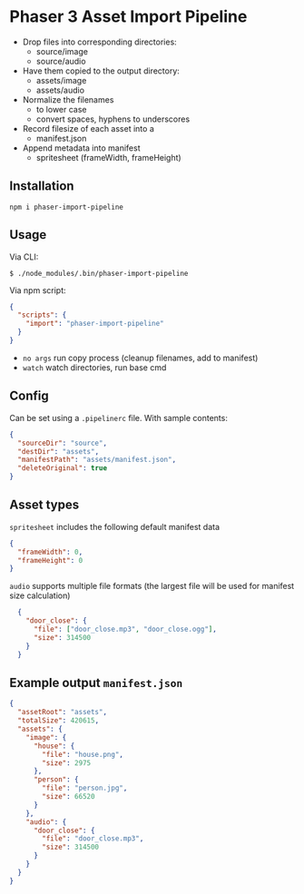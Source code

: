 # Phaser 3 Asset Import Pipeline

- Drop files into corresponding directories:
  - source/image
  - source/audio
- Have them copied to the output directory:
  - assets/image
  - assets/audio
- Normalize the filenames
  - to lower case
  - convert spaces, hyphens to underscores
- Record filesize of each asset into a
  - manifest.json
- Append metadata into manifest
  - spritesheet (frameWidth, frameHeight)

## Installation

`npm i phaser-import-pipeline`

## Usage

Via CLI:
```
$ ./node_modules/.bin/phaser-import-pipeline
```

Via npm script:
```json
{
  "scripts": {
    "import": "phaser-import-pipeline"
  }
}
```

- `no args` run copy process (cleanup filenames, add to manifest)
- `watch` watch directories, run base cmd

## Config

Can be set using a `.pipelinerc` file. With sample contents:

```json
{
  "sourceDir": "source",
  "destDir": "assets",
  "manifestPath": "assets/manifest.json",
  "deleteOriginal": true
}
```

## Asset types

`spritesheet` includes the following default manifest data

```json
{
  "frameWidth": 0,
  "frameHeight": 0
}
```

`audio` supports multiple file formats (the largest file will be used for manifest size calculation)

```json
  {
    "door_close": {
      "file": ["door_close.mp3", "door_close.ogg"],
      "size": 314500
    }
  }
```

## Example output `manifest.json`

```json
{
  "assetRoot": "assets",
  "totalSize": 420615,
  "assets": {
    "image": {
      "house": {
        "file": "house.png",
        "size": 2975
      },
      "person": {
        "file": "person.jpg",
        "size": 66520
      }
    },
    "audio": {
      "door_close": {
        "file": "door_close.mp3",
        "size": 314500
      }
    }
  }
}
```
